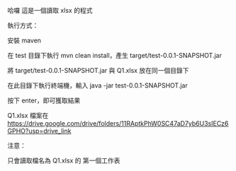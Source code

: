 哈囉
這是一個讀取 xlsx 的程式

執行方式：

安裝 maven

在 test 目錄下執行 mvn clean install，產生 target/test-0.0.1-SNAPSHOT.jar

將 target/test-0.0.1-SNAPSHOT.jar 與 Q1.xlsx 放在同一個目錄下

在此目錄下執行終端機，輸入 java -jar test-0.0.1-SNAPSHOT.jar

按下 enter，即可獲取結果

Q1.xlsx 檔案在 https://drive.google.com/drive/folders/11RAptkPhW0SC47aD7yb6U3sIECz6GPHO?usp=drive_link

注意：

只會讀取檔名為 Q1.xlsx 的 第一個工作表
